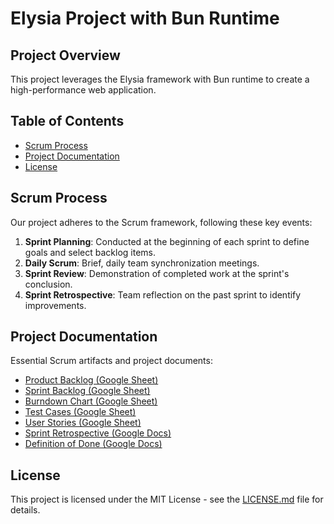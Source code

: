 # Elysia Project with Bun Runtime

## Project Overview

This project leverages the Elysia framework with Bun runtime to create a high-performance web application.

## Table of Contents

- [Scrum Process](#scrum-process)
- [Project Documentation](#project-documentation)
- [License](#license)

## Scrum Process

Our project adheres to the Scrum framework, following these key events:

1. **Sprint Planning**: Conducted at the beginning of each sprint to define goals and select backlog items.
2. **Daily Scrum**: Brief, daily team synchronization meetings.
3. **Sprint Review**: Demonstration of completed work at the sprint's conclusion.
4. **Sprint Retrospective**: Team reflection on the past sprint to identify improvements.

## Project Documentation

Essential Scrum artifacts and project documents:

- [Product Backlog (Google Sheet)](https://docs.google.com/spreadsheets/d/1LumG0Ty3vhw9-uw4BhhAYwLl2NCQ2Ni2hp_H3BlyHX8/edit?usp=sharing)
- [Sprint Backlog (Google Sheet)](https://docs.google.com/spreadsheets/d/1Dyd3FeMq2YedBnfrChbK_zB1CZ-3SED_QDwNWUGH4Fk/edit?usp=sharing)
- [Burndown Chart (Google Sheet)](https://docs.google.com/spreadsheets/d/1W7d2rrt6qtywVlRqCWeX94i3NgFsBiRYK9iGEJwsFxY/edit?usp=sharing)
- [Test Cases (Google Sheet)](https://docs.google.com/spreadsheets/d/1JQrGQE1fxJhuh_y6gVAhs0RsITeuieGxrUzNr16_FNA/edit?usp=sharing)
- [User Stories (Google Sheet)](https://docs.google.com/spreadsheets/d/1IMvrT92cw2pQGa_7GuSoohFBCKYb1M7pVQdcxcrhfeA/edit?usp=sharing)
- [Sprint Retrospective (Google Docs)](https://docs.google.com/document/d/1rVFY6zy3pWZNYCELvno62gzclRKpSW3A74x4LqiBkDU/edit?usp=sharing)
- [Definition of Done (Google Docs)](https://docs.google.com/document/d/1FWhIxTcmK0pftpbNWGHrhtGI5iU-88yC6HRtRGBdbO0/edit?usp=sharing)

## License

This project is licensed under the MIT License - see the [LICENSE.md](LICENSE.md) file for details.
